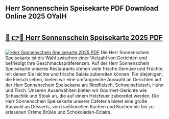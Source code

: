 ## Herr Sonnenschein Speisekarte PDF Download Online 2025 OYalH

# <h2><a href="http://gcaee2o.nevu.top/?p=Herr+Sonnenschein+Speisekarte">🔗 👉🔴 Herr Sonnenschein Speisekarte 2025 PDF</a></h2>

[![Herr Sonnenschein Speisekarte 2025 PDF](https://i.imgur.com/dBaPXMq.png)](http://gcaee2o.nevu.top/?p=Herr+Sonnenschein+Speisekarte)
Die Herr Sonnenschein Speisekarte ist die Wahl zwischen einer Vielzahl von Gerichten und befriedigt Ihre Geschmackspräferenzen. Auf der Herr Sonnenschein Speisekarte unseres Restaurants stehen viele frische Gemüse und Früchte, mit denen Sie leichte und frische Salate zubereiten können. Für diejenigen, die Fleisch lieben, bieten wir eine umfangreiche Auswahl an Gerichten auf der Herr Sonnenschein Speisekarte an: Rindfleisch, Schweinefleisch, Huhn und Fisch. Unseren Auserwählten bieten wir Gourmet-Gerichte wie Schaschlik und Steak an, die auf einem Holzfeuer zubereitet werden. Die Herr Sonnenschein Speisekarte unserer Cafeteria bietet eine große Auswahl an Desserts, von traditionellen Kuchen und Kuchen bis hin zu erlesenen Crème Brûlée und Schokoladen-Eclairs.
